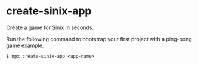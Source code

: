 # create-sinix-app

Create a game for Sinix in seconds.

Run the following command to bootstrap your first project with a ping-pong game example.

```$ npx create-sinix-app <app-name>```

